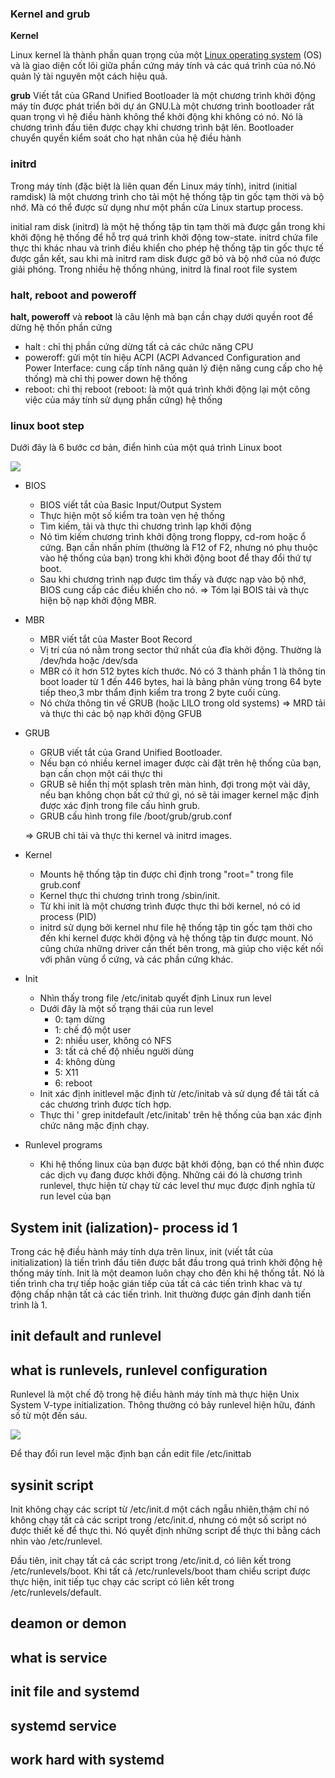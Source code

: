 ### Kernel and grub

**Kernel**

Linux kernel là thành phần quan trọng của một [Linux operating system](https://github.com/utnguyen153s2/Linux_Basic/blob/master/Linux%20operating%20system.md) (OS) và là giao diện cốt lõi giữa phần cứng máy tính và các quá trình của nó.Nó quản lý tài nguyên một cách hiệu quả.

**grub** Viết tắt của GRand Unified Bootloader là một chương trình khởi động máy tín được  phát triển bởi dự án GNU.Là một chương trình bootloader rất quan trọng vì hệ điều hành không thể khởi động khi không có nó. Nó là chương trình đầu tiên được chạy khi chương trình bật lên. Bootloader chuyển quyền kiểm soát cho hạt nhân của hệ điều hành


### initrd

Trong máy tính (đặc biệt là liên quan đến Linux máy tính), initrd (initial ramdisk) là một chương trình cho tải một hệ thống tập tin gốc tạm thời và bộ nhớ. Mà có thể được sử dụng như một phần cửa Linux startup process.

initial ram disk (initrd) là một hệ thống tập tin tạm thời mà được gắn trong khi khởi động hệ thống để hỗ trợ quá trình khởi động tow-state. initrd chứa file thực thi khác nhau và trình điều khiển cho phép hệ thống tập tin gốc thực tế được gắn kết, sau khi mà initrd ram disk được gỡ bỏ và bộ nhớ của nó được giải phóng. Trong nhiều hệ thống nhúng, initrd là final root file system

### halt, reboot and poweroff

**halt, poweroff** và **reboot** là câu lệnh mà bạn cần chạy dưới quyền root để dừng hệ thốn phần cứng
- halt : chỉ thị phần cứng dừng tất cả các chức năng CPU
- poweroff: gửi một tín hiệu ACPI (ACPI Advanced Configuration and Power Interface: cung cấp tính năng quản lý điện năng cung cấp cho hệ thống) mà chỉ thị power down hệ thống
- reboot: chỉ thị reboot (reboot: là một quá trình khởi động lại một công việc của máy tính sử dụng phần cứng) hệ thống

### linux boot step

Dưới đây là 6 bước cơ bản, điển hình của một quá trình Linux boot

<img src="https://i.imgur.com/KY0dIQj.jpg">

- BIOS
  - BIOS viết tắt của Basic Input/Output System
  - Thực hiện một số kiểm tra toàn vẹn hệ thống
  - Tìm kiếm, tải và thực thi chương trình lạp khởi động
  - Nó tìm kiếm chương trình khởi động trong floppy, cd-rom hoặc ổ cứng. Bạn cần nhấn phím (thường là F12 of F2, nhưng nó phụ thuộc vào hệ thống của bạn) trong khi khởi động boot để thay đổi thứ tự boot.
  - Sau khi chương trình nạp được tìm thấy và được nạp vào bộ nhớ, BIOS cung cấp các điều khiển cho nó.
  => Tóm lại BOIS tải và thực hiện bộ nạp khởi động MBR.

- MBR
  - MBR viết tắt của Master Boot Record
  - Vị trí của nó nằm trong sector thứ nhất của đĩa khởi động. Thường là /dev/hda hoặc /dev/sda
  - MBR có ít hơn 512 bytes kích thước. Nó có 3 thành phần 1 là thông tin boot loader từ 1 đến 446 bytes, hai là bảng phân vùng trong 64 byte tiếp theo,3 mbr thẩm định kiểm tra trong 2 byte cuối cùng.
  - Nó chứa thông tin về GRUB (hoặc LILO trong old systems)
  => MRD tải và thực thi các bộ nạp khởi động GFUB
- GRUB
  - GRUB viết tắt của Grand Unified Bootloader.
  - Nếu bạn có nhiều kernel imager được cài đặt trên hệ thống của bạn, bạn cần chọn một cái thực thi
  - GRUB sẽ hiển thị một splash trên màn hình, đợi trong một vài dây, nếu bạn không chọn bất cứ thứ gì, nó sẽ tải imager kernel mặc định được xác định trong file cấu hình grub.
  - GRUB cấu hình trong file /boot/grub/grub.conf 
  
  => GRUB chỉ tải và thực thi kernel và initrd images.
  
- Kernel
  -  Mounts hệ thống tập tin được chỉ định trong "root=" trong file grub.conf
  - Kernel thực thi chương trình trong /sbin/init.
  - Từ khi init là một chương trình được thực thi bởi kernel, nó có id process (PID) 
  - initrd sử dụng bởi kernel như file hệ thống tập tin gốc tạm thời cho đến khi kernel được khởi động và hệ thống tập tin được mount. Nó cũng chứa những driver cần thết bên trong, mà giúp cho việc kết nối với phân vùng ổ cứng, và các phần cứng khác.
  
- Init
  - Nhìn thấy trong file /etc/initab quyết định Linux run level
  - Dưới đây là một số trạng thái của run level
    - 0: tạm dừng
    - 1: chế độ một user
    - 2: nhiều user, không có NFS
    - 3: tất cả chế độ nhiều người dùng
    - 4: không dùng
    - 5: X11
    - 6: reboot
  - Init xác định initlevel mặc định từ /etc/initab và sử dụng để tải tất cả các chương trình được tích hợp.
  - Thực thi ' grep initdefault /etc/initab' trên hệ thống của bạn xác định chức năng mặc định chạy.

- Runlevel programs
  - Khi hệ thống linux của bạn được bật khởi động, bạn có thể nhìn được các dịch vụ đang được khởi động. Những cái đó là chương trình runlevel, thực hiện từ chạy từ các level thư mục được định nghĩa từ run level của bạn
  



## System init (ialization)- process id 1

Trong các hệ điều hành máy tính dựa trên linux, init (viết tắt của initialization) là tiến trình đầu tiên được bắt đầu trong quá trình khởi động hệ thống máy tính. Init là một deamon luôn chạy cho đên khi hệ thống tắt. Nó là tiến trình cha trự tiếp hoặc gián tiếp của tất cả các tiến trình khac và tự động chấp nhận tất cả các tiến trình. Init thường được gán định danh tiến trình là 1.

## init default and runlevel

## what is runlevels, runlevel configuration

Runlevel là một chế độ trong hệ điều hành máy tính mà thực hiện Unix System V-type initialization. Thông thường có bảy runlevel hiện hữu, đánh số từ một đến sáu.

<img src="https://i.imgur.com/skBJVJG.jpg">

Để thay đổi run level mặc định bạn cần edit file /etc/inittab 



## sysinit script

Init không chạy các script  từ /etc/init.d một cách ngẫu nhiên,thậm chí nó không chạy tất cả các script trong /etc/init.d, nhưng có một số script nó được thiết kế để thực thi. Nó quyết định những script để thực thi bằng cách nhìn vào /etc/runlevel.

Đầu tiên, init chạy tất cả các script trong /etc/init.d, có liên kết trong /etc/runlevels/boot.
Khi tất cả  /etc/runlevels/boot tham chiểu script được thực hiện, init tiếp tục chạy các script có liên kết trong /etc/runlevels/default.

## deamon or demon



## what is service

## init file and systemd

## systemd service

## work hard with systemd
